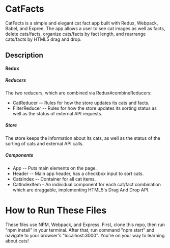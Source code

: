 # CatFacts

CatFacts is a simple and elegant cat fact app built with Redux, Webpack, Babel, and Expree.  The app allows a user to see cat images as well as facts, delete cats/facts, organize cats/facts by fact length, and rearrange cats/facts by HTML5 drag and drop.

## Description

#### Redux


##### Reducers
 The two reducers, which are combined via Redux#combineReducers:
* CatReducer -- Rules for how the store updates its cats and facts.
* FilterReducer -- Rules for how the store updates its sorting status as well as the status of external API requests.

##### Store
 The store keeps the information about its cats, as well as the status of the sorting of cats and external API calls.

##### Components
 * App -- Puts main elements on the page.
 * Header -- Main app header, has a checkbox input to sort cats.
 * CatsIndex -- Container for all cat items.
 * CatIndexItem - An individual component for each cat/fact combination which are draggable, implementing HTML5's Drag And Drop API.

# How to Run These Files
These files use NPM, Webpack, and Express.  First, clone this repo, then run "npm install" in your terminal.  After that, run command "npm start" and navigate to your browser's "localhost:3000". You're on your way to learning about cats!
